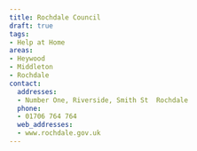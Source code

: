 ```yaml
---
title: Rochdale Council
draft: true
tags:
- Help at Home
areas:
- Heywood
- Middleton
- Rochdale
contact:
  addresses:
  - Number One, Riverside, Smith St  Rochdale
  phone:
  - 01706 764 764
  web_addresses:
  - www.rochdale.gov.uk
---
```


